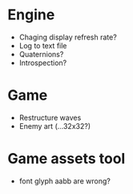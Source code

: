 # Engine
- Chaging display refresh rate?
- Log to text file
- Quaternions?
- Introspection?

# Game
- Restructure waves
- Enemy art (...32x32?)

# Game assets tool
- font glyph aabb are wrong?
